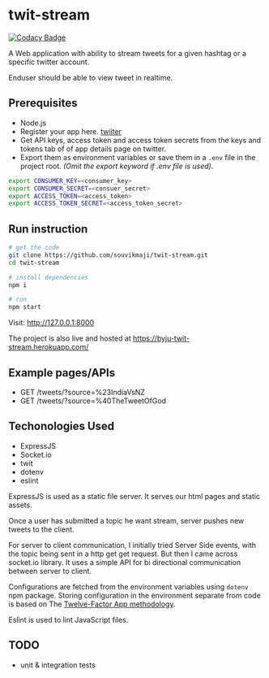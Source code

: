 # twit-stream

[![Codacy Badge](https://api.codacy.com/project/badge/Grade/deb85e8f8e6c45929d53a7a96c18621f)](https://www.codacy.com/manual/souvikmaji/twit-stream?utm_source=github.com&amp;utm_medium=referral&amp;utm_content=souvikmaji/twit-stream&amp;utm_campaign=Badge_Grade)

A Web application with ability to stream tweets for a given hashtag or a specific twitter account.

Enduser should be able to view tweet in realtime.

## Prerequisites

* Node.js
* Register your app here. [twiiter](https://apps.twitter.com/app/new)
* Get API keys, access token and access token secrets from the keys and tokens tab of of app details page on twitter.
* Export them as environment variables or save them in a `.env` file in the project root. *(Omit the export keyword if .env file is used)*.

```sh
export CONSUMER_KEY=<consumer_key>
export CONSUMER_SECRET=<consuer_secret>
export ACCESS_TOKEN=<access_token>
export ACCESS_TOKEN_SECRET=<access_token_secret>
```

## Run instruction

```sh
# get the code
git clone https://github.com/souvikmaji/twit-stream.git
cd twit-stream

# install dependencies
npm i

# run
npm start
```

Visit: <http://127.0.0.1:8000>

The project is also live and hosted at <https://byju-twit-stream.herokuapp.com/>

## Example pages/APIs

* GET /tweets/?source=%23IndiaVsNZ
* GET /tweets/?source=%40TheTweetOfGod

## Techonologies Used

* ExpressJS
* Socket.io
* twit
* dotenv
* eslint

ExpressJS is used as a static file server. It serves our html pages and static assets.

Once a user has submitted a topic he want stream, server pushes new tweets to the client.

For server to client communication, I initially tried Server Side events, with the topic being sent in a http get get request. But then I came across socket.io library. It uses a simple API for bi directional communication between server to client.

Configurations are fetched from the environment variables using `dotenv` npm package. Storing configuration in the environment separate from code is based on The [Twelve-Factor App methodology](https://12factor.net/config).

Eslint is used to lint JavaScript files.

## TODO

* unit & integration tests

